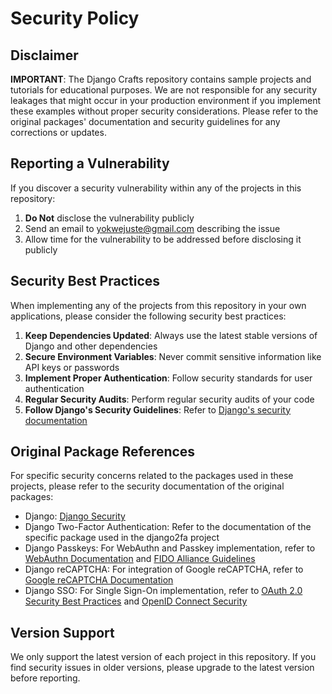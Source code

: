 # Security Policy

## Disclaimer

**IMPORTANT**: The Django Crafts repository contains sample projects and tutorials for educational purposes. We are not responsible for any security leakages that might occur in your production environment if you implement these examples without proper security considerations. Please refer to the original packages' documentation and security guidelines for any corrections or updates.

## Reporting a Vulnerability

If you discover a security vulnerability within any of the projects in this repository:

1. **Do Not** disclose the vulnerability publicly
2. Send an email to [yokwejuste@gmail.com](mailto:yokwejuste@gmail.com) describing the issue
3. Allow time for the vulnerability to be addressed before disclosing it publicly

## Security Best Practices

When implementing any of the projects from this repository in your own applications, please consider the following security best practices:

1. **Keep Dependencies Updated**: Always use the latest stable versions of Django and other dependencies
2. **Secure Environment Variables**: Never commit sensitive information like API keys or passwords
3. **Implement Proper Authentication**: Follow security standards for user authentication
4. **Regular Security Audits**: Perform regular security audits of your code
5. **Follow Django's Security Guidelines**: Refer to [Django's security documentation](https://docs.djangoproject.com/en/stable/topics/security/)

## Original Package References

For specific security concerns related to the packages used in these projects, please refer to the security documentation of the original packages:

- Django: [Django Security](https://docs.djangoproject.com/en/stable/topics/security/)
- Django Two-Factor Authentication: Refer to the documentation of the specific package used in the django2fa project
- Django Passkeys: For WebAuthn and Passkey implementation, refer to [WebAuthn Documentation](https://webauthn.guide/) and [FIDO Alliance Guidelines](https://fidoalliance.org/specifications/)
- Django reCAPTCHA: For integration of Google reCAPTCHA, refer to [Google reCAPTCHA Documentation](https://developers.google.com/recaptcha/docs/security)
- Django SSO: For Single Sign-On implementation, refer to [OAuth 2.0 Security Best Practices](https://oauth.net/2/security-best-practices/) and [OpenID Connect Security](https://openid.net/specs/openid-connect-core-1_0.html#Security)

## Version Support

We only support the latest version of each project in this repository. If you find security issues in older versions, please upgrade to the latest version before reporting.